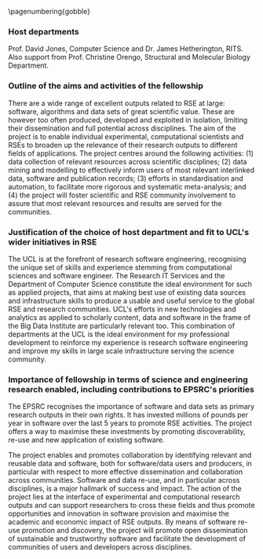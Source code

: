 \pagenumbering{gobble}

### Host departments

Prof. David Jones, Computer Science and Dr. James Hetherington, RITS.  
Also support from Prof. Christine Orengo, Structural and Molecular
Biology Department.

### Outline of the aims and activities of the fellowship

There are a wide range of excellent outputs related to RSE at large:
software, algorithms and data sets of great scientific value. These
are however too often produced, developed and exploited in isolation,
limiting their dissemination and full potential across
disciplines. The aim of the project is to enable individual
experimental, computational scientists and RSEs to broaden up the
relevance of their research outputs to different fields of
applications. The project centres around the following activities: (1)
data collection of relevant resources across scientific disciplines;
(2) data mining and modelling to effectively inform users of most
relevant interlinked data, software and publication records; (3)
efforts in standardisation and automation, to facilitate more rigorous
and systematic meta-analysis; and (4) the project will foster
scientific and RSE community involvement to assure that most relevant
resources and results are served for the communities.

### Justification of the choice of host department and fit to UCL's wider initiatives in RSE

The UCL is at the forefront of research software engineering,
recognising the unique set of skills and experience stemming from
computational sciences and software engineer. The Research IT Services
and the Department of Computer Science constitute the ideal
environment for such as applied projects, that aims at making best use
of existing data sources and infrastructure skills to produce a usable
and useful service to the global RSE and research communities. UCL's
efforts in new technologies and analytics as applied to scholarly
content, data and software in the frame of the Big Data Institute are
particularly relevant too. This combination of departments at the UCL
is the ideal environment for my professional development to reinforce
my experience is research software engineering and improve my skills
in large scale infrastructure serving the science community.

### Importance of fellowship in terms of science and engineering research enabled, including contributions to EPSRC's priorities

The EPSRC recognises the importance of software and data sets as
primary research outputs in their own rights. It has invested millions
of pounds per year in software over the last 5 years to promote RSE
activities. The project offers a way to maximise these investments by
promoting discoverability, re-use and new application of existing
software.

The project enables and promotes collaboration by identifying relevant
and reusable data and software, both for software/data users and
producers, in particular with respect to more effective dissemination
and collaboration across communities. Software and data re-use, and in
particular across disciplines, is a major hallmark of success and
impact. The action of the project lies at the interface of
experimental and computational research outputs and can support
researchers to cross these fields and thus promote opportunities and
innovation in software provision and maximise the academic and
economic impact of RSE outputs. By means of software re-use promotion
and discovery, the project will promote open dissemination of
sustainable and trustworthy software and facilitate the development of
communities of users and developers across disciplines.

